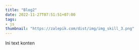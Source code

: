 ```yaml
---
title: "Blog2"
date: 2022-11-27T07:51:51+07:00
tags: 
- js
thumbnail: "https://zalepik.com/dist/img/img_skill_3.png"
---
```


Ini text konten